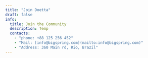 ```yaml
---
title: "Join Doetta"
draft: false
info: 
  title: Join the Community
  description: Temp
  contacts: 
    - "phone: +88 125 256 452"
    - "Mail: [info@bigspring.com](mailto:info@bigspring.com)"
    - "Address: 360 Main rd, Rio, Brazil"
---
```



